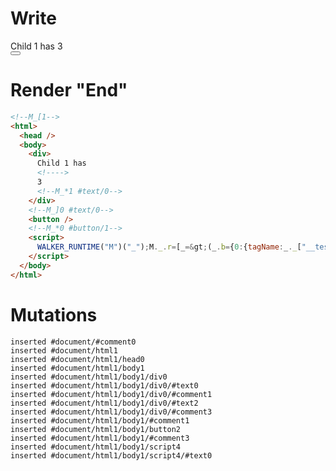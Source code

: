 # Write
  <!--M_[1--><div>Child 1 has <!>3<!--M_*1 #text/0--></div><!--M_]0 #text/0--><button></button><!--M_*0 #button/1--><script>WALKER_RUNTIME("M")("_");M._.r=[_=>(_.b={0:{tagName:_._["__tests__/components/child1.marko"],val:3,"#text/0!":_.a={},"#text/0(":_._["__tests__/components/child1.marko"]},1:_.a}),0,"__tests__/template.marko_0_tagName",0];M._.w()</script>


# Render "End"
```html
<!--M_[1-->
<html>
  <head />
  <body>
    <div>
      Child 1 has 
      <!---->
      3
      <!--M_*1 #text/0-->
    </div>
    <!--M_]0 #text/0-->
    <button />
    <!--M_*0 #button/1-->
    <script>
      WALKER_RUNTIME("M")("_");M._.r=[_=&gt;(_.b={0:{tagName:_._["__tests__/components/child1.marko"],val:3,"#text/0!":_.a={},"#text/0(":_._["__tests__/components/child1.marko"]},1:_.a}),0,"__tests__/template.marko_0_tagName",0];M._.w()
    </script>
  </body>
</html>
```

# Mutations
```
inserted #document/#comment0
inserted #document/html1
inserted #document/html1/head0
inserted #document/html1/body1
inserted #document/html1/body1/div0
inserted #document/html1/body1/div0/#text0
inserted #document/html1/body1/div0/#comment1
inserted #document/html1/body1/div0/#text2
inserted #document/html1/body1/div0/#comment3
inserted #document/html1/body1/#comment1
inserted #document/html1/body1/button2
inserted #document/html1/body1/#comment3
inserted #document/html1/body1/script4
inserted #document/html1/body1/script4/#text0
```